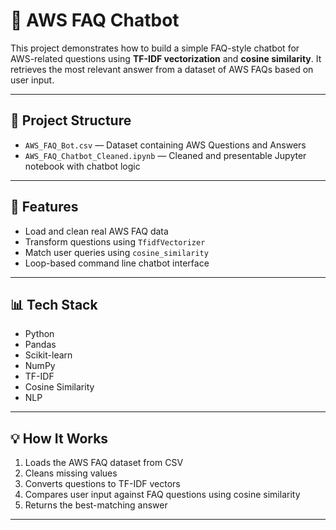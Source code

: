 # 🤖 AWS FAQ Chatbot

This project demonstrates how to build a simple FAQ-style chatbot for AWS-related questions using **TF-IDF vectorization** and **cosine similarity**. It retrieves the most relevant answer from a dataset of AWS FAQs based on user input.

---

## 📂 Project Structure

- `AWS_FAQ_Bot.csv` — Dataset containing AWS Questions and Answers  
- `AWS_FAQ_Chatbot_Cleaned.ipynb` — Cleaned and presentable Jupyter notebook with chatbot logic

---

## 🚀 Features

- Load and clean real AWS FAQ data  
- Transform questions using `TfidfVectorizer`  
- Match user queries using `cosine_similarity`  
- Loop-based command line chatbot interface  

---

## 📊 Tech Stack

- Python  
- Pandas  
- Scikit-learn  
- NumPy
- TF-IDF
- Cosine Similarity
- NLP

---

## 💡 How It Works

1. Loads the AWS FAQ dataset from CSV  
2. Cleans missing values  
3. Converts questions to TF-IDF vectors  
4. Compares user input against FAQ questions using cosine similarity  
5. Returns the best-matching answer


---

